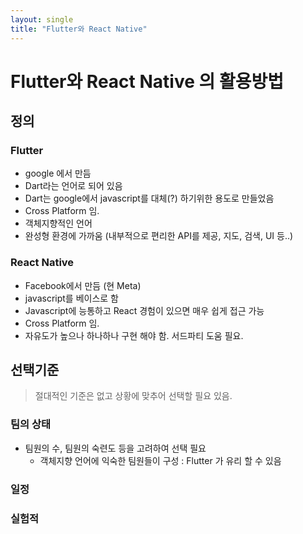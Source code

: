 ```yaml
---
layout: single
title: "Flutter와 React Native"
---
```


# Flutter와 React Native 의 활용방법

## 정의
### Flutter 
- google 에서 만듬
- Dart라는 언어로 되어 있음
- Dart는 google에서 javascript를 대체(?) 하기위한 용도로 만들었음
- Cross Platform 임.
- 객체지향적인 언어
- 완성형 환경에 가까움 (내부적으로 편리한 API를 제공, 지도, 검색, UI 등..)

### React Native
- Facebook에서 만듬 (현 Meta)
- javascript를 베이스로 함
- Javascript에 능통하고 React 경험이 있으면 매우 쉽게 접근 가능
- Cross Platform 임.
- 자유도가 높으나 하나하나 구현 해야 함. 서드파티 도움 필요.


## 선택기준
> 절대적인 기준은 없고 상황에 맞추어 선택할 필요 있음.
### 팀의 상태
- 팀원의 수, 팀원의 숙련도 등을 고려하여 선택 필요
  - 객체지향 언어에 익숙한 팀원들이 구성 : Flutter 가 유리 할 수 있음
### 일정
### 실험적



